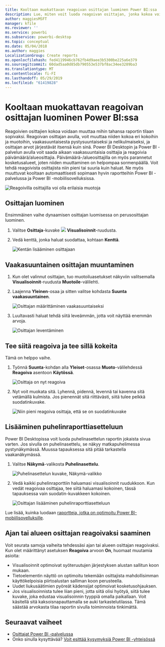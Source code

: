 ```yaml
---
title: Kooltaan muokattavan reagoivan osittajan luominen Power BI:ssa
description: Lue, miten voit luoda reagoivan osittajan, jonka kokoa voidaan muokata sopimaan raporttiin.
author: maggiesMSFT
manager: kfile
ms.reviewer: ''
ms.service: powerbi
ms.subservice: powerbi-desktop
ms.topic: conceptual
ms.date: 05/04/2018
ms.author: maggies
LocalizationGroup: Create reports
ms.openlocfilehash: fed4119946cb762fb4d9aee3b5300be225a6e379
ms.sourcegitcommit: 60dad5aa0d85db790553e537bf8ac34ee3289ba3
ms.translationtype: MT
ms.contentlocale: fi-FI
ms.lasthandoff: 05/29/2019
ms.locfileid: "61419828"
---
```

# <a name="create-a-responsive-slicer-you-can-resize-in-power-bi"></a>Kooltaan muokattavan reagoivan osittajan luominen Power BI:ssa

Reagoivien osittajien kokoa voidaan muuttaa mihin tahansa raportin tilaan sopivaksi. Reagoivan osittajan avulla, voit muuttaa niiden kokoa eri kokoihin ja muotoihin, vaakasuuntaisesta pystysuuntaiseksi ja nelikulmaiseksi, ja osittajan arvot järjestävät itsensä kuin sinä. Power BI Desktopin ja Power BI -palvelun avulla voit saada aikaan vaakasuuntaisia osittajia ja reagoivia päivämäärä/alueosittajia. Päivämäärä-/alueosittajilla on myös parannetut kosketusalueet, joten niiden muuttaminen on helpompaa sormenpäällä. Voit tehdä reagoivista osittajista niin pieni tai suuria kuin haluat. Ne myös muuttuvat kooltaan automaattisesti sopimaan hyvin raportteihin Power BI -palvelussa ja Power BI -mobiilisovelluksissa. 

![Reagoivilla osittajilla voi olla erilaisia muotoja](media/power-bi-slicer-filter-responsive/power-bi-slicer-filter-responsive-0-slicer.gif)

## <a name="create-a-slicer"></a>Osittajan luominen

Ensimmäinen vaihe dynaamisen osittajan luomisessa on perusosittajan luominen. 

1. Valitse **Osittaja**-kuvake ![](media/power-bi-slicer-filter-responsive/power-bi-slicer-filter-responsive-0-slicer-icon.png) **Visualisoinnit**-ruudusta.
2. Vedä kenttä, jonka haluat suodattaa, kohtaan **Kenttä**.

    ![Kentän lisääminen osittajaan](media/power-bi-slicer-filter-responsive/power-bi-slicer-filter-responsive-1-create.png)

## <a name="convert-to-a-horizontal-slicer"></a>Vaakasuuntainen osittajan muuntaminen

1. Kun olet valinnut osittajan, tuo muotoiluasetukset näkyviin valitsemalla **Visualisoinnit**-ruudusta **Muotoile**-välilehti.
2. Laajenna **Yleinen**-osaa ja sitten valitse kohdasta **Suunta** **vaakasuuntainen**.

    ![Osittajan määrittäminen vaakasuuntaiseksi](media/power-bi-slicer-filter-responsive/power-bi-slicer-filter-responsive-2-horizontal.png) 

1.  Luultavasti haluat tehdä siitä leveämmän, jotta voit näyttää enemmän arvoja.

     ![Osittajan leventäminen](media/power-bi-slicer-filter-responsive/power-bi-slicer-filter-responsive-3-wider.png)

## <a name="make-it-responsive-and-experiment-with-it"></a>Tee siitä reagoiva ja tee sillä kokeita

Tämä on helppo vaihe. 

1. Työnnä **Suunta**-kohdan alla **Yleiset**-osassa **Muoto**-välilehdessä **Reagoiva** asentoon **Käytössä**.  

    ![Osittaja on nyt reagoiva](media/power-bi-slicer-filter-responsive/power-bi-slicer-filter-responsive-4-responsive-on.png)

1. Nyt voit muokata sitä. Lyhennä, pidennä, levennä tai kavenna sitä vetämällä kulmista. Jos pienennät sitä riittävästi, siitä tulee pelkkä suodatinkuvake.

    ![Niin pieni reagoiva osittaja, että se on suodatinkuvake](media/power-bi-slicer-filter-responsive/power-bi-slicer-filter-responsive-5-mini-icon.png)

## <a name="add-it-to-a-phone-report-layout"></a>Lisääminen puhelinraporttiasetteluun

Power BI Desktopissa voit luoda puhelinasettelun raportin jokaista sivua varten. Jos sivulla on puhelinasettelu, se näkyy matkapuhelimessa pystynäkymässä. Muussa tapauksessa sitä pitää tarkastella vaakanäkymässä. 

1. Valitse **Näkymä**-valikosta **Puhelinasettelu**.

     ![Puhelinasettelun kuvake, Näkymä-valikko](media/power-bi-slicer-filter-responsive/power-bi-slicer-filter-responsive-6-phone-layout-button.png)
    
1. Vedä kaikki puhelinraporttiin haluamasi visualisoinnit ruudukkoon. Kun vedät reagoivaa osittajaa, tee siitä haluamasi kokoinen, tässä tapauksessa vain suodatin-kuvakkeen kokoinen.

    ![Osittajan lisääminen puhelinraporttiasetteluun](media/power-bi-slicer-filter-responsive/power-bi-slicer-filter-responsive-7-phone-slicer-icon.png)

Lue lisää, kuinka luodaan [raportteja, jotka on optimoitu Power BI-mobiilisovelluksille](desktop-create-phone-report.md).

## <a name="make-a-time-or-range-slicer-responsive"></a>Ajan tai alueen osittajan reagoivaksi saaminen

Voit seurata samoja vaiheita tehdessäsi ajan tai alueen osittajan reagoivaksi. Kun olet määrittänyt asetuksen **Reagoiva** arvoon **On**, huomaat muutamia asioita:

- Visualisoinnit optimoivat syöteruutujen järjestyksen alustan sallitun koon mukaan. 
- Tietoelementin näyttö on optimoitu tekemään osittajista mahdollisimman käyttökelpoisia piirtoalustan salliman koon perusteella. 
- Uudet liukusäätimien pyöreät kädensijat optimoivat kosketusohjauksen. 
- Jos visualisoinnista tulee liian pieni, jotta siitä olisi hyötyä, siitä tulee kuvake, joka edustaa visualisoinnin tyyppiä omalla paikallaan. Voit käsitellä sitä kaksoisnapauttamalla se auki tarkastelutilassa. Tämä säästää arvokasta tilaa raportin sivulla toiminnoista tinkimättä.

## <a name="next-steps"></a>Seuraavat vaiheet

- [Osittajat Power BI -palvelussa](visuals/power-bi-visualization-slicers.md)
- Onko sinulla kysyttävää? [Voit esittää kysymyksiä Power BI -yhteisössä](http://community.powerbi.com/)
